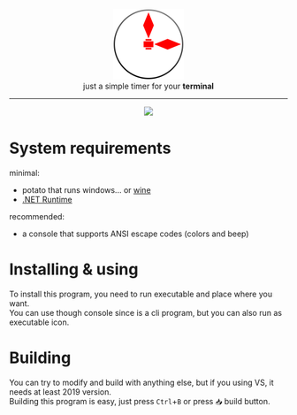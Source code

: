 <p align="center">
  <img src="https://github.com/kisoqual/tiemer/raw/refs/heads/master/assets/tiemer.svg" width=128 height=128><br>
  just a simple timer for your <b>terminal</b>
</p>

---

<p align="center">
  <a href="https://kisoqual.itch.io/tiemer">
    <img src="https://images.squarespace-cdn.com/content/v1/5c88336eda50d31190b37459/1607113648823-8RXVPLIWLVJ9TV1BVLG8/itch+badge-color.png" width=128px>
  </a>
</p>

# System requirements

minimal:
- potato that runs windows... or [wine](https://winehq.org)
- [.NET Runtime](https://dotnet.microsoft.com)

recommended:
- a console that supports ANSI escape codes (colors and beep)

# Installing & using
To install this program, you need to run executable and place where you want.<br>
You can use though console since is a cli program, but you can also run as executable icon.

# Building
You can try to modify and build with anything else, but if you using VS, it needs at least 2019 version.<br>
Building this program is easy, just press `Ctrl`+`B` or press `📥` build button.

